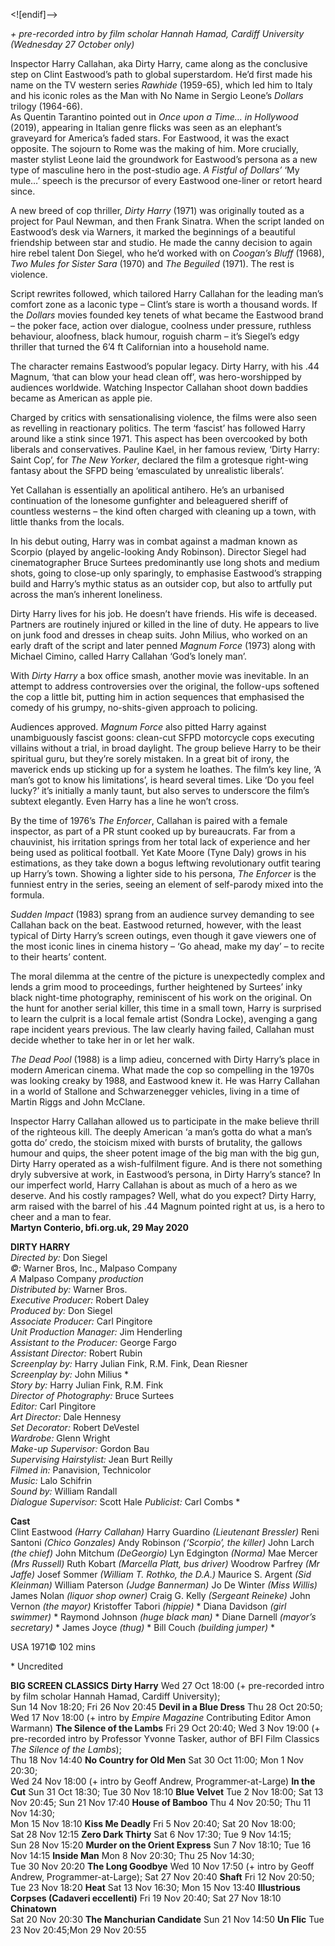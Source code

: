 <![endif]-->

_+ pre-recorded intro by film scholar Hannah Hamad, Cardiff University (Wednesday 27 October only)_

Inspector Harry Callahan, aka Dirty Harry, came along as the conclusive step on Clint Eastwood’s path to global superstardom. He’d first made his name on the TV western series _Rawhide_ (1959-65), which led him to Italy and his iconic roles as the Man with No Name in Sergio Leone’s _Dollars_ trilogy (1964-66).  
As Quentin Tarantino pointed out in _Once upon a Time… in Hollywood_ (2019), appearing in Italian genre flicks was seen as an elephant’s graveyard for America’s faded stars. For Eastwood, it was the exact opposite. The sojourn to Rome was the making of him. More crucially, master stylist Leone laid the groundwork for Eastwood’s persona as a new type of masculine hero in the post-studio age. _A Fistful of Dollars’_ ‘My mule…’ speech is the precursor of every Eastwood one-liner or retort heard since.

A new breed of cop thriller, _Dirty Harry_ (1971) was originally touted as a project for Paul Newman, and then Frank Sinatra. When the script landed on Eastwood’s desk via Warners, it marked the beginnings of a beautiful friendship between star and studio. He made the canny decision to again hire rebel talent Don Siegel, who he’d worked with on _Coogan’s Bluff_ (1968), _Two Mules for Sister Sara_ (1970) and _The Beguiled_ (1971). The rest is violence.

Script rewrites followed, which tailored Harry Callahan for the leading man’s comfort zone as a laconic type – Clint’s stare is worth a thousand words. If the _Dollars_ movies founded key tenets of what became the Eastwood brand – the poker face, action over dialogue, coolness under pressure, ruthless behaviour, aloofness, black humour, roguish charm – it’s Siegel’s edgy thriller that turned the 6’4 ft Californian into a household name.

The character remains Eastwood’s popular legacy. Dirty Harry, with his .44 Magnum, ‘that can blow your head clean off’, was hero-worshipped by audiences worldwide. Watching Inspector Callahan shoot down baddies became as American as apple pie.

Charged by critics with sensationalising violence, the films were also seen as revelling in reactionary politics. The term ‘fascist’ has followed Harry around like a stink since 1971. This aspect has been overcooked by both liberals and conservatives. Pauline Kael, in her famous review, ‘Dirty Harry: Saint Cop’, for _The New Yorker_, declared the film a grotesque right-wing fantasy about the SFPD being ‘emasculated by unrealistic liberals’.

Yet Callahan is essentially an apolitical antihero. He’s an urbanised continuation of the lonesome gunfighter and beleaguered sheriff of countless westerns – the kind often charged with cleaning up a town, with little thanks from the locals.

In his debut outing, Harry was in combat against a madman known as Scorpio (played by angelic-looking Andy Robinson). Director Siegel had cinematographer Bruce Surtees predominantly use long shots and medium shots, going to close-up only sparingly, to emphasise Eastwood’s strapping build and Harry’s mythic status as an outsider cop, but also to artfully put across the man’s inherent loneliness.

Dirty Harry lives for his job. He doesn’t have friends. His wife is deceased. Partners are routinely injured or killed in the line of duty. He appears to live on junk food and dresses in cheap suits. John Milius, who worked on an early draft of the script and later penned _Magnum Force_ (1973) along with Michael Cimino, called Harry Callahan ‘God’s lonely man’.

With _Dirty Harry_ a box office smash, another movie was inevitable. In an attempt to address controversies over the original, the follow-ups softened the cop a little bit, putting him in action sequences that emphasised the comedy of his grumpy, no-shits-given approach to policing.

Audiences approved. _Magnum Force_ also pitted Harry against unambiguously fascist goons: clean-cut SFPD motorcycle cops executing villains without a trial, in broad daylight. The group believe Harry to be their spiritual guru, but they’re sorely mistaken. In a great bit of irony, the maverick ends up sticking up for a system he loathes. The film’s key line, ‘A man’s got to know his limitations’, is heard several times. Like ‘Do you feel lucky?’ it’s initially a manly taunt, but also serves to underscore the film’s subtext elegantly. Even Harry has a line he won’t cross.

By the time of 1976’s _The Enforcer_, Callahan is paired with a female inspector, as part of a PR stunt cooked up by bureaucrats. Far from a chauvinist, his irritation springs from her total lack of experience and her being used as political football. Yet Kate Moore (Tyne Daly) grows in his estimations, as they take down a bogus leftwing revolutionary outfit tearing up Harry’s town. Showing a lighter side to his persona, _The Enforcer_ is the funniest entry in the series, seeing an element of self-parody mixed into the formula.

_Sudden Impact_ (1983) sprang from an audience survey demanding to see Callahan back on the beat. Eastwood returned, however, with the least typical of Dirty Harry’s screen outings, even though it gave viewers one of the most iconic lines in cinema history – ‘Go ahead, make my day’ – to recite to their hearts’ content.

The moral dilemma at the centre of the picture is unexpectedly complex and lends a grim mood to proceedings, further heightened by Surtees’ inky black night-time photography, reminiscent of his work on the original. On the hunt for another serial killer, this time in a small town, Harry is surprised to learn the culprit is a local female artist (Sondra Locke), avenging a gang rape incident years previous. The law clearly having failed, Callahan must decide whether to take her in or let her walk.

_The Dead Pool_ (1988) is a limp adieu, concerned with Dirty Harry’s place in modern American cinema. What made the cop so compelling in the 1970s was looking creaky by 1988, and Eastwood knew it. He was Harry Callahan in a world of Stallone and Schwarzenegger vehicles, living in a time of Martin Riggs and John McClane.

Inspector Harry Callahan allowed us to participate in the make believe thrill of the righteous kill. The deeply American ‘a man’s gotta do what a man’s gotta do’ credo, the stoicism mixed with bursts of brutality, the gallows humour and quips, the sheer potent image of the big man with the big gun, Dirty Harry operated as a wish-fulfilment figure. And is there not something dryly subversive at work, in Eastwood’s persona, in Dirty Harry’s stance? In our imperfect world, Harry Callahan is about as much of a hero as we deserve. And his costly rampages? Well, what do you expect? Dirty Harry, arm raised with the barrel of his .44 Magnum pointed right at us, is a hero to cheer and a man to fear.<br>
**Martyn Conterio, bfi.org.uk, 29 May 2020**<br>


**DIRTY HARRY**<br>
_Directed by:_ Don Siegel<br>
_©:_ Warner Bros, Inc., Malpaso Company<br>
_A_ Malpaso Company _production_<br>
_Distributed by:_ Warner Bros.<br>
_Executive Producer:_ Robert Daley<br>
_Produced by:_ Don Siegel<br>
_Associate Producer:_ Carl Pingitore<br>
_Unit Production Manager:_ Jim Henderling<br>
_Assistant to the Producer:_ George Fargo<br>
_Assistant Director:_ Robert Rubin<br>
_Screenplay by:_ Harry Julian Fink, R.M. Fink, Dean Riesner<br>
_Screenplay by:_ John Milius *<br>
_Story by:_ Harry Julian Fink, R.M. Fink<br>
_Director of Photography:_ Bruce Surtees<br>
_Editor:_ Carl Pingitore<br>
_Art Director:_ Dale Hennesy<br>
_Set Decorator:_ Robert DeVestel<br>
_Wardrobe:_ Glenn Wright<br>
_Make-up Supervisor:_ Gordon Bau<br>
_Supervising Hairstylist:_ Jean Burt Reilly<br>
_Filmed in:_ Panavision, Technicolor<br>
_Music:_ Lalo Schifrin<br>
_Sound by:_ William Randall<br>
_Dialogue Supervisor:_ Scott Hale
_Publicist:_ Carl Combs *

**Cast**<br>
Clint Eastwood _(Harry Callahan)_
Harry Guardino _(Lieutenant Bressler)_
Reni Santoni _(Chico Gonzales)_
Andy Robinson _(‘Scorpio’, the killer)_
John Larch _(the chief)_
John Mitchum _(DeGeorgio)_
Lyn Edgington _(Norma)_
Mae Mercer _(Mrs Russell)_
Ruth Kobart _(Marcella Platt, bus driver)_
Woodrow Parfrey _(Mr Jaffe)_
Josef Sommer _(William T. Rothko, the D.A.)_
Maurice S. Argent _(Sid Kleinman)_
William Paterson _(Judge Bannerman)_
Jo De Winter _(Miss Willis)_
James Nolan _(liquor shop owner)_
Craig G. Kelly _(Sergeant Reineke)_
John Vernon _(the mayor)_
Kristoffer Tabori _(hippie)_ *
Diana Davidson _(girl swimmer)_ *
Raymond Johnson _(huge black man)_ *
Diane Darnell _(mayor’s secretary)_ *
James Joyce _(thug)_ *
Bill Couch _(building jumper)_ *

USA 1971©
102 mins

\* Uncredited


**BIG SCREEN CLASSICS**
**Dirty Harry**
Wed 27 Oct 18:00 (+ pre-recorded intro by film scholar Hannah Hamad, Cardiff University);  
Sun 14 Nov 18:20; Fri 26 Nov 20:45
**Devil in a Blue Dress**
Thu 28 Oct 20:50; Wed 17 Nov 18:00 (+ intro by _Empire Magazine_ Contributing Editor Amon Warmann)
**The Silence of the Lambs**
Fri 29 Oct 20:40; Wed 3 Nov 19:00 (+ pre-recorded intro by Professor Yvonne Tasker, author of BFI Film Classics _The Silence of the Lambs_);  
Thu 18 Nov 14:40
**No Country for Old Men**
Sat 30 Oct 11:00; Mon 1 Nov 20:30;  
Wed 24 Nov 18:00 (+ intro by Geoff Andrew, Programmer-at-Large)
**In the Cut**
Sun 31 Oct 18:30; Tue 30 Nov 18:10
**Blue Velvet**
Tue 2 Nov 18:00; Sat 13 Nov 20:45;
Sun 21 Nov 17:40
**House of Bamboo**
Thu 4 Nov 20:50; Thu 11 Nov 14:30;  
Mon 15 Nov 18:10
**Kiss Me Deadly**
Fri 5 Nov 20:40; Sat 20 Nov 18:00;  
Sat 28 Nov 12:15
**Zero Dark Thirty**
Sat 6 Nov 17:30; Tue 9 Nov 14:15;  
Sun 28 Nov 15:20
**Murder on the Orient Express**
Sun 7 Nov 18:10; Tue 16 Nov 14:15
**Inside Man**
Mon 8 Nov 20:30; Thu 25 Nov 14:30;  
Tue 30 Nov 20:20
**The Long Goodbye**
Wed 10 Nov 17:50 (+ intro by Geoff Andrew, Programmer-at-Large); Sat 27 Nov 20:40
**Shaft**
Fri 12 Nov 20:50; Tue 23 Nov 18:20
**Heat**
Sat 13 Nov 16:30; Mon 15 Nov 13:40
**Illustrious Corpses (Cadaveri eccellenti)**
Fri 19 Nov 20:40; Sat 27 Nov 18:10
**Chinatown**  
Sat 20 Nov 20:30
**The Manchurian Candidate**
Sun 21 Nov 14:50
**Un Flic**
Tue 23 Nov 20:45;Mon 29 Nov 20:55
<!--stackedit_data:
eyJoaXN0b3J5IjpbMTYwNTg0NDgwOF19
-->